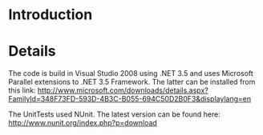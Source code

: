 # Introduction #



# Details #

The code is build in Visual Studio 2008 using .NET 3.5 and uses Microsoft Parallel extensions to .NET 3.5 Framework. The latter can be installed from this link:
http://www.microsoft.com/downloads/details.aspx?FamilyId=348F73FD-593D-4B3C-B055-694C50D2B0F3&displaylang=en

The UnitTests used NUnit. The latest version can be found here: http://www.nunit.org/index.php?p=download